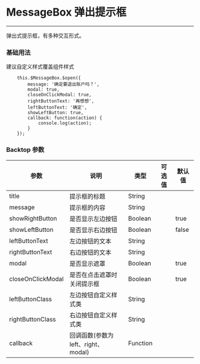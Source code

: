 # MessageBox 弹出提示框
----
弹出式提示框，有多种交互形式。
### 基础用法
建议自定义样式覆盖组件样式

```
    this.$MessageBox.$open({
        message: '确定要退出账户吗？',
        modal: true,
        closeOnClickModal: true,
        rightButtonText: '再想想',
        leftButtonText: '确定',
        showLeftButton: true,
        callback: function(action) {
            console.log(action);
        }
    });
```

### Backtop 参数

| 参数      | 说明          | 类型      | 可选值                           | 默认值  |
|---------- |-------------- |---------- |--------------------------------  |-------- |
| title | 提示框的标题     | String | | |
| message | 提示框的内容   | String | | |
| showRightButton | 是否显示左边按钮 | Boolean | | true |
| showLeftButton   | 是否显示右边按钮 | Boolean | | false |
| leftButtonText | 左边按钮的文本 | String | | |
| rightButtonText | 右边按钮的文本  | String | | |
| modal | 是否显示遮罩     | Boolean | | true |
| closeOnClickModal | 是否在点击遮罩时关闭提示框 | Boolean | | true |
| leftButtonClass | 左边按钮自定义样式类 | String | | |
| rightButtonClass | 右边按钮自定义样式类 | String | | |
| callback | 回调函数(参数为left、right、modal) | Function | | |